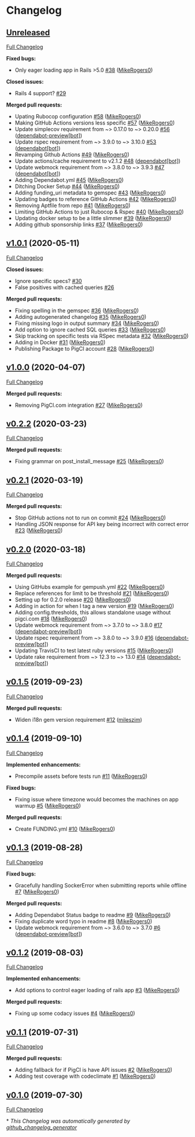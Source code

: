 # Changelog

## [Unreleased](https://github.com/PigCI/pig-ci-rails/tree/HEAD)

[Full Changelog](https://github.com/PigCI/pig-ci-rails/compare/v1.0.1...HEAD)

**Fixed bugs:**

- Only eager loading app in Rails \>5.0 [\#38](https://github.com/PigCI/pig-ci-rails/pull/38) ([MikeRogers0](https://github.com/MikeRogers0))

**Closed issues:**

- Rails 4 support? [\#29](https://github.com/PigCI/pig-ci-rails/issues/29)

**Merged pull requests:**

- Upating Rubocop configuration [\#58](https://github.com/PigCI/pig-ci-rails/pull/58) ([MikeRogers0](https://github.com/MikeRogers0))
- Making GitHub Actions versions less specific [\#57](https://github.com/PigCI/pig-ci-rails/pull/57) ([MikeRogers0](https://github.com/MikeRogers0))
- Update simplecov requirement from ~\> 0.17.0 to ~\> 0.20.0 [\#56](https://github.com/PigCI/pig-ci-rails/pull/56) ([dependabot-preview[bot]](https://github.com/apps/dependabot-preview))
- Update rspec requirement from ~\> 3.9.0 to ~\> 3.10.0 [\#53](https://github.com/PigCI/pig-ci-rails/pull/53) ([dependabot[bot]](https://github.com/apps/dependabot))
- Revamping Github Actions [\#49](https://github.com/PigCI/pig-ci-rails/pull/49) ([MikeRogers0](https://github.com/MikeRogers0))
- Update actions/cache requirement to v2.1.2 [\#48](https://github.com/PigCI/pig-ci-rails/pull/48) ([dependabot[bot]](https://github.com/apps/dependabot))
- Update webmock requirement from ~\> 3.8.0 to ~\> 3.9.3 [\#47](https://github.com/PigCI/pig-ci-rails/pull/47) ([dependabot[bot]](https://github.com/apps/dependabot))
- Adding Dependabot.yml [\#45](https://github.com/PigCI/pig-ci-rails/pull/45) ([MikeRogers0](https://github.com/MikeRogers0))
- Ditching Docker Setup [\#44](https://github.com/PigCI/pig-ci-rails/pull/44) ([MikeRogers0](https://github.com/MikeRogers0))
- Adding funding\_uri metadata to gemspec [\#43](https://github.com/PigCI/pig-ci-rails/pull/43) ([MikeRogers0](https://github.com/MikeRogers0))
- Updating badges to reference GitHub Actions [\#42](https://github.com/PigCI/pig-ci-rails/pull/42) ([MikeRogers0](https://github.com/MikeRogers0))
- Removing Aptfile from repo [\#41](https://github.com/PigCI/pig-ci-rails/pull/41) ([MikeRogers0](https://github.com/MikeRogers0))
- Limiting GitHub Actions to just Rubocop & Rspec [\#40](https://github.com/PigCI/pig-ci-rails/pull/40) ([MikeRogers0](https://github.com/MikeRogers0))
- Updating docker setup to be a little slimmer [\#39](https://github.com/PigCI/pig-ci-rails/pull/39) ([MikeRogers0](https://github.com/MikeRogers0))
- Adding github sponsorship links [\#37](https://github.com/PigCI/pig-ci-rails/pull/37) ([MikeRogers0](https://github.com/MikeRogers0))

## [v1.0.1](https://github.com/PigCI/pig-ci-rails/tree/v1.0.1) (2020-05-11)

[Full Changelog](https://github.com/PigCI/pig-ci-rails/compare/v1.0.0...v1.0.1)

**Closed issues:**

- Ignore specific specs? [\#30](https://github.com/PigCI/pig-ci-rails/issues/30)
- False positives with cached queries  [\#26](https://github.com/PigCI/pig-ci-rails/issues/26)

**Merged pull requests:**

- Fixing spelling in the gemspec [\#36](https://github.com/PigCI/pig-ci-rails/pull/36) ([MikeRogers0](https://github.com/MikeRogers0))
- Adding autogenerated changelog [\#35](https://github.com/PigCI/pig-ci-rails/pull/35) ([MikeRogers0](https://github.com/MikeRogers0))
- Fixing missing logo in output summary [\#34](https://github.com/PigCI/pig-ci-rails/pull/34) ([MikeRogers0](https://github.com/MikeRogers0))
- Add option to ignore cached SQL queries [\#33](https://github.com/PigCI/pig-ci-rails/pull/33) ([MikeRogers0](https://github.com/MikeRogers0))
- Skip tracking on specific tests via RSpec metadata [\#32](https://github.com/PigCI/pig-ci-rails/pull/32) ([MikeRogers0](https://github.com/MikeRogers0))
- Adding in Docker [\#31](https://github.com/PigCI/pig-ci-rails/pull/31) ([MikeRogers0](https://github.com/MikeRogers0))
- Publishing Package to PigCI account [\#28](https://github.com/PigCI/pig-ci-rails/pull/28) ([MikeRogers0](https://github.com/MikeRogers0))

## [v1.0.0](https://github.com/PigCI/pig-ci-rails/tree/v1.0.0) (2020-04-07)

[Full Changelog](https://github.com/PigCI/pig-ci-rails/compare/v0.2.2...v1.0.0)

**Merged pull requests:**

- Removing PigCI.com integration [\#27](https://github.com/PigCI/pig-ci-rails/pull/27) ([MikeRogers0](https://github.com/MikeRogers0))

## [v0.2.2](https://github.com/PigCI/pig-ci-rails/tree/v0.2.2) (2020-03-23)

[Full Changelog](https://github.com/PigCI/pig-ci-rails/compare/v0.2.1...v0.2.2)

**Merged pull requests:**

- Fixing grammar on post\_install\_message [\#25](https://github.com/PigCI/pig-ci-rails/pull/25) ([MikeRogers0](https://github.com/MikeRogers0))

## [v0.2.1](https://github.com/PigCI/pig-ci-rails/tree/v0.2.1) (2020-03-19)

[Full Changelog](https://github.com/PigCI/pig-ci-rails/compare/v0.2.0...v0.2.1)

**Merged pull requests:**

- Stop GitHub actions not to run on commit [\#24](https://github.com/PigCI/pig-ci-rails/pull/24) ([MikeRogers0](https://github.com/MikeRogers0))
- Handling JSON response for API key being incorrect with correct error [\#23](https://github.com/PigCI/pig-ci-rails/pull/23) ([MikeRogers0](https://github.com/MikeRogers0))

## [v0.2.0](https://github.com/PigCI/pig-ci-rails/tree/v0.2.0) (2020-03-18)

[Full Changelog](https://github.com/PigCI/pig-ci-rails/compare/v0.1.5...v0.2.0)

**Merged pull requests:**

- Using GitHubs example for gempush.yml [\#22](https://github.com/PigCI/pig-ci-rails/pull/22) ([MikeRogers0](https://github.com/MikeRogers0))
- Replace references for limit to be threshold [\#21](https://github.com/PigCI/pig-ci-rails/pull/21) ([MikeRogers0](https://github.com/MikeRogers0))
- Setting up for 0.2.0 release [\#20](https://github.com/PigCI/pig-ci-rails/pull/20) ([MikeRogers0](https://github.com/MikeRogers0))
- Adding in action for when I tag a new version [\#19](https://github.com/PigCI/pig-ci-rails/pull/19) ([MikeRogers0](https://github.com/MikeRogers0))
- Adding config.thresholds, this allows standalone usage without pigci.com [\#18](https://github.com/PigCI/pig-ci-rails/pull/18) ([MikeRogers0](https://github.com/MikeRogers0))
- Update webmock requirement from ~\> 3.7.0 to ~\> 3.8.0 [\#17](https://github.com/PigCI/pig-ci-rails/pull/17) ([dependabot-preview[bot]](https://github.com/apps/dependabot-preview))
- Update rspec requirement from ~\> 3.8.0 to ~\> 3.9.0 [\#16](https://github.com/PigCI/pig-ci-rails/pull/16) ([dependabot-preview[bot]](https://github.com/apps/dependabot-preview))
- Updating TravisCI to test latest ruby versions [\#15](https://github.com/PigCI/pig-ci-rails/pull/15) ([MikeRogers0](https://github.com/MikeRogers0))
- Update rake requirement from ~\> 12.3 to ~\> 13.0 [\#14](https://github.com/PigCI/pig-ci-rails/pull/14) ([dependabot-preview[bot]](https://github.com/apps/dependabot-preview))

## [v0.1.5](https://github.com/PigCI/pig-ci-rails/tree/v0.1.5) (2019-09-23)

[Full Changelog](https://github.com/PigCI/pig-ci-rails/compare/v0.1.4...v0.1.5)

**Merged pull requests:**

- Widen i18n gem version requirement [\#12](https://github.com/PigCI/pig-ci-rails/pull/12) ([mileszim](https://github.com/mileszim))

## [v0.1.4](https://github.com/PigCI/pig-ci-rails/tree/v0.1.4) (2019-09-10)

[Full Changelog](https://github.com/PigCI/pig-ci-rails/compare/v0.1.3...v0.1.4)

**Implemented enhancements:**

- Precompile assets before tests run [\#11](https://github.com/PigCI/pig-ci-rails/pull/11) ([MikeRogers0](https://github.com/MikeRogers0))

**Fixed bugs:**

- Fixing issue where timezone would becomes the machines on app warmup [\#5](https://github.com/PigCI/pig-ci-rails/pull/5) ([MikeRogers0](https://github.com/MikeRogers0))

**Merged pull requests:**

- Create FUNDING.yml [\#10](https://github.com/PigCI/pig-ci-rails/pull/10) ([MikeRogers0](https://github.com/MikeRogers0))

## [v0.1.3](https://github.com/PigCI/pig-ci-rails/tree/v0.1.3) (2019-08-28)

[Full Changelog](https://github.com/PigCI/pig-ci-rails/compare/v0.1.2...v0.1.3)

**Fixed bugs:**

- Gracefully handling SockerError when submitting reports while offline [\#7](https://github.com/PigCI/pig-ci-rails/pull/7) ([MikeRogers0](https://github.com/MikeRogers0))

**Merged pull requests:**

- Adding Dependabot Status badge to readme [\#9](https://github.com/PigCI/pig-ci-rails/pull/9) ([MikeRogers0](https://github.com/MikeRogers0))
- Fixing duplicate word typo in readme [\#8](https://github.com/PigCI/pig-ci-rails/pull/8) ([MikeRogers0](https://github.com/MikeRogers0))
- Update webmock requirement from ~\> 3.6.0 to ~\> 3.7.0 [\#6](https://github.com/PigCI/pig-ci-rails/pull/6) ([dependabot-preview[bot]](https://github.com/apps/dependabot-preview))

## [v0.1.2](https://github.com/PigCI/pig-ci-rails/tree/v0.1.2) (2019-08-03)

[Full Changelog](https://github.com/PigCI/pig-ci-rails/compare/v0.1.1...v0.1.2)

**Implemented enhancements:**

- Add options to control eager loading of rails app [\#3](https://github.com/PigCI/pig-ci-rails/pull/3) ([MikeRogers0](https://github.com/MikeRogers0))

**Merged pull requests:**

- Fixing up some codacy issues [\#4](https://github.com/PigCI/pig-ci-rails/pull/4) ([MikeRogers0](https://github.com/MikeRogers0))

## [v0.1.1](https://github.com/PigCI/pig-ci-rails/tree/v0.1.1) (2019-07-31)

[Full Changelog](https://github.com/PigCI/pig-ci-rails/compare/v0.1.0...v0.1.1)

**Merged pull requests:**

- Adding fallback for if PigCI is have API issues [\#2](https://github.com/PigCI/pig-ci-rails/pull/2) ([MikeRogers0](https://github.com/MikeRogers0))
- Adding test coverage with codeclimate [\#1](https://github.com/PigCI/pig-ci-rails/pull/1) ([MikeRogers0](https://github.com/MikeRogers0))

## [v0.1.0](https://github.com/PigCI/pig-ci-rails/tree/v0.1.0) (2019-07-30)

[Full Changelog](https://github.com/PigCI/pig-ci-rails/compare/26699470a370a1ff576f820a0742be5f332561be...v0.1.0)



\* *This Changelog was automatically generated by [github_changelog_generator](https://github.com/github-changelog-generator/github-changelog-generator)*
